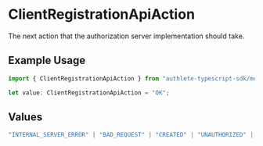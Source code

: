 # ClientRegistrationApiAction

The next action that the authorization server implementation should take.


## Example Usage

```typescript
import { ClientRegistrationApiAction } from "authlete-typescript-sdk/models/operations";

let value: ClientRegistrationApiAction = "OK";
```

## Values

```typescript
"INTERNAL_SERVER_ERROR" | "BAD_REQUEST" | "CREATED" | "UNAUTHORIZED" | "FORBIDDEN" | "JSON" | "JWT" | "OK"
```